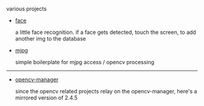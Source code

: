 various projects

 * [face](https://github.com/berak/android/raw/master/face/bin/face.apk)
 
   a little face recognition. if a face gets detected, touch the screen, to add another img to the database
   
 * [mjpg](https://github.com/berak/android/raw/master/mjpg/bin/mjpg.apk)
 
   simple boilerplate for mjpg access / opencv processing

---

 * [opencv-manager](https://github.com/berak/android/raw/master/manager/OpenCV_2.4.5_Manager_2.7_armeabi.apk)
 
   since the opencv related projects relay on the opencv-manager, here's a mirrored version of 2.4.5
